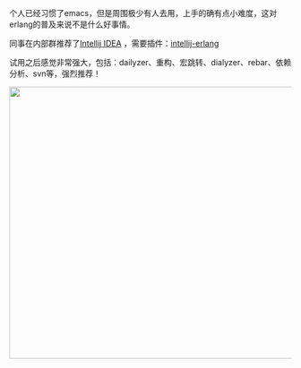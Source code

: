 <!--
author: admin
date: 2013-11-11
title: [erlang]推荐Erlang IDE：Intellij IDEA 
tags: Erlang,ide,Intellij
category: Erlang
status: publish
summary: 个人已经习惯了emacs，但是周围极少有人去用，上手的确有点小难度，这对erlang的普及来说不是什么好事情。同事在内部群推荐了Intellij IDEA ，需要插件：intellij-erlang试用之后感觉非常强大，包括：dailyzer、重构、宏跳转、dialyzer、re
-->

个人已经习惯了emacs，但是周围极少有人去用，上手的确有点小难度，这对erlang的普及来说不是什么好事情。

同事在内部群推荐了<a href="https://www.jetbrains.com/idea/" target="_blank">Intellij IDEA</a> ，需要插件：<a href="https://github.com/ignatov/intellij-erlang" target="_blank">intellij-erlang</a>

试用之后感觉非常强大，包括：dailyzer、重构、宏跳转、dialyzer、rebar、依赖分析、svn等，强烈推荐！

<img class="alignnone" src="https://ignatov.github.io/intellij-erlang/images/record_completion.png" alt="" width="670" height="486" />